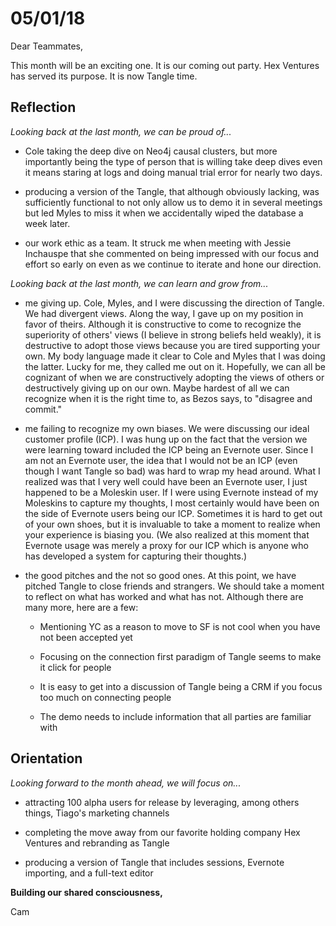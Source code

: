# 05/01/18

Dear Teammates,

This month will be an exciting one. It is our coming out party. Hex Ventures has served its purpose. It is now Tangle time.

## Reflection

_Looking back at the last month, we can be proud of..._

* Cole taking the deep dive on Neo4j causal clusters, but more importantly being the type of person that is willing take deep dives even it means staring at logs and doing manual trial error for nearly two days.  

* producing a version of the Tangle,  that although obviously lacking,  was sufficiently functional to not only allow us to demo it in several meetings but led Myles to miss it when we accidentally wiped the database a week later.

* our work ethic as a team. It struck me when meeting with Jessie Inchauspe that she commented on being impressed with our focus and effort so early on even as we continue to iterate and hone our direction.

_Looking back at the last month, we can learn and grow from..._

* me giving up. Cole, Myles, and I were discussing the direction of Tangle. We had divergent views. Along the way, I gave up on my position in favor of theirs. Although it is constructive to come to recognize the superiority of others' views (I believe in strong beliefs held weakly), it is destructive to adopt those views because you are tired supporting your own. My body language made it clear to Cole and Myles that I was doing the latter. Lucky for me, they called me out on it. Hopefully, we can all be cognizant of when we are constructively adopting the views of others or destructively giving up on our own. Maybe hardest of all we can recognize when it is the right time to, as Bezos says, to "disagree and commit."

* me failing to recognize my own biases. We were discussing our ideal customer profile (ICP). I was hung up on the fact that the version we were learning toward included the ICP being an Evernote user. Since I am not an Evernote user, the idea that I would not be an ICP (even though I want Tangle so bad) was hard to wrap my head around. What I realized was that I very well could have been an Evernote user, I just happened to be a Moleskin user. If I were using Evernote instead of my Moleskins to capture my thoughts, I most certainly would have been on the side of Evernote users being our ICP. Sometimes it is hard to get out of your own shoes, but it is invaluable to take a moment to realize when your experience is biasing you. (We also realized at this moment that Evernote usage was merely a proxy for our ICP which is anyone who has developed a system for capturing their thoughts.)

* the good pitches and the not so good ones. At this point, we have pitched Tangle to close friends and strangers. We should take a moment to reflect on what has worked and what has not. Although there are many more, here are a few:

  * Mentioning YC as a reason to move to SF is not cool when you have not been accepted yet

  * Focusing on the connection first paradigm of Tangle seems to make it click for people

  * It is easy to get into a discussion of Tangle being a CRM if you focus too much on connecting people

  * The demo needs to include information that all parties are familiar with

## Orientation

_Looking forward to the month ahead, we will focus on..._

* attracting 100 alpha users for release by leveraging, among others things, Tiago's marketing channels

* completing the move away from our favorite holding company Hex Ventures and rebranding as Tangle

*  producing a version of Tangle that includes sessions, Evernote importing, and a full-text editor

**Building our shared consciousness,**

Cam
